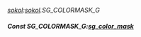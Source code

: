 _[sokol](../../modules/sokol/sokol-module.md):[sokol](../../modules/sokol/sokol-module.md).SG\_COLORMASK\_G_
##### Const SG\_COLORMASK\_G:[sg_color_mask](../../modules/sokol/sokol-sg_color_mask.md)
